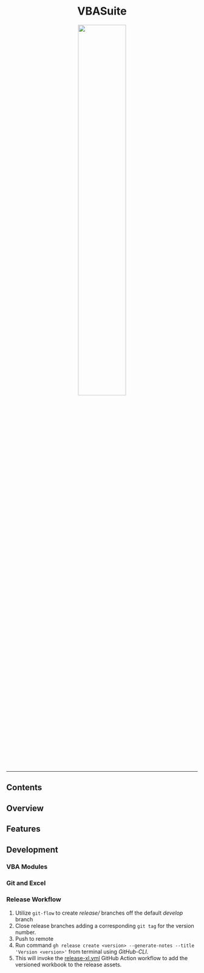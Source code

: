 <h1 align="center"> VBASuite </h1>

<p align="center"> 
  <img src="https://th.bing.com/th/id/OIP.ZP7URHglG8ZknZorYplFZwHaER?pid=ImgDet&rs=1" height="50%" width="50%" />
</p>

<hr>

## Contents

## Overview

## Features

## Development

### VBA Modules

### Git and Excel

### Release Workflow

1. Utilize `git-flow` to create *release/* branches off the default *develop* branch
2. Close release branches adding a corresponding `git tag` for the version number.
3. Push to remote
4. Run command `gh release create <version> --generate-notes --title 'Version <version>'` from terminal using *GitHub-CLI*.
5. This will invoke the [release-xl.yml](.github/workflows/release-xl.yml) GitHub Action workflow to add the versioned workbook to the release assets.


